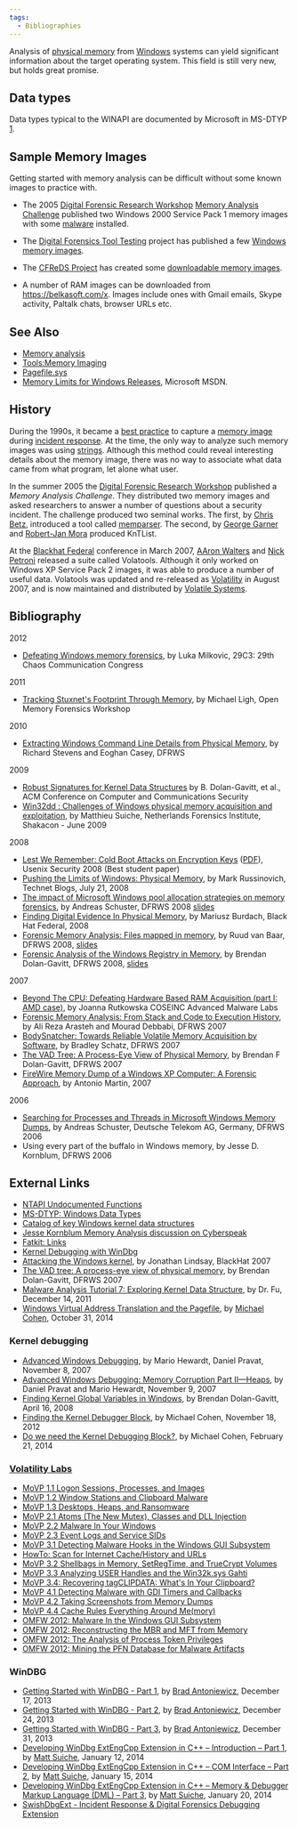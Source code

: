 ```yaml
---
tags:
  - Bibliographies
---
```

Analysis of [physical memory](physical_memory.md) from
[Windows](windows.md) systems can yield significant information
about the target operating system. This field is still very new, but
holds great promise.

## Data types

Data types typical to the WINAPI are documented by Microsoft in MS-DTYP
[1](https://learn.microsoft.com/en-us/openspecs/windows_protocols/ms-dtyp/cca27429-5689-4a16-b2b4-9325d93e4ba2).

## Sample Memory Images

Getting started with memory analysis can be difficult without some known
images to practice with.

* The 2005 [Digital Forensic Research Workshop](digital_forensic_research_workshop.md)
  [Memory Analysis Challenge](http://www.dfrws.org/2005/challenge/) published
  two Windows 2000 Service Pack 1 memory images with some [malware](malware.md)
  installed.

<!-- -->

* The [Digital Forensics Tool Testing](https://dftt.sourceforge.net/)
  project has published a few [Windows memory
  images](https://dftt.sourceforge.net/test13/index.html).

<!-- -->

* The [CFReDS Project](cfreds_project.md) has created some
  [downloadable memory
  images](https://cfreds.nist.gov/mem/memory-images.rar).

<!-- -->

* A number of RAM images can be downloaded from
  <https://belkasoft.com/x>. Images include
  ones with Gmail emails, Skype activity, Paltalk chats, browser URLs
  etc.

## See Also

* [Memory analysis](memory_analysis.md)
* [Tools:Memory Imaging](tools_memory_imaging.md)
* [Pagefile.sys](pagefile.sys.md)
* [Memory Limits for Windows
  Releases](https://learn.microsoft.com/en-us/windows/win32/memory/memory-limits-for-windows-releases),
  Microsoft MSDN.

## History

During the 1990s, it became a [best practice](best_practice.md)
to capture a [memory image](tools_memory_imaging.md) during
[incident response](incident_response.md). At the time, the only
way to analyze such memory images was using
[strings](strings.md). Although this method could reveal
interesting details about the memory image, there was no way to
associate what data came from what program, let alone what user.

In the summer 2005 the [Digital Forensic Research Workshop](digital_forensic_research_workshop.md)
published a *Memory Analysis Challenge*. They distributed two memory images and
asked researchers to answer a number of questions about a security incident.
The challenge produced two seminal works. The first, by [Chris Betz](chris_betz.md),
introduced a tool called [memparser](memparser.md). The second, by [George Garner](george_garner.md)
and [Robert-Jan Mora](robert-jan_mora.md) produced KnTList.

At the [Blackhat Federal](blackhat_(conference).md) conference in March 2007,
[AAron Walters](aaron_walters.md) and [Nick Petroni](nick_petroni.md) released
a suite called Volatools. Although it only worked on Windows XP Service Pack 2
images, it was able to produce a number of useful data. Volatools was updated
and re-released as [Volatility](docs/windows_memory_analysis.md) in August
2007, and is now maintained and distributed by [Volatile Systems](https://www.volatilesystems.com/).

## Bibliography

2012

* [Defeating Windows memory forensics](https://fahrplan.events.ccc.de/congress/2012/Fahrplan/events/5301.en.html),
  by Luka Milkovic, 29C3: 29th Chaos Communication Congress

2011

* [Tracking Stuxnet's Footprint Through Memory](https://prezi.com/goocmfeuiqdf/tracking-stuxnets-footprint-through-memory/),
  by Michael Ligh, Open Memory Forensics Workshop

2010

* [Extracting Windows Command Line Details from Physical Memory](http://dfrws.org/2010/proceedings/2010-307.pdf),
  by Richard Stevens and Eoghan Casey, DFRWS

2009

* [Robust Signatures for Kernel Data Structures](https://sites.cc.gatech.edu/~brendan/ccs09_siggen.pdf)
  by B.  Dolan-Gavitt, et al., ACM Conference on Computer and Communications
  Security
* [Win32dd : Challenges of Windows physical memory acquisition and exploitation](http://www.shakacon.org/talks/NFI-Shakacon-win32dd0.3.pdf),
  by Matthieu Suiche, Netherlands Forensics Institute, Shakacon - June 2009

2008

* [Lest We Remember: Cold Boot Attacks on Encryption Keys](https://citp.princeton.edu/our-work/memory/)
  ([PDF](http://citp.princeton.edu.nyud.net/pub/coldboot.pdf)),
  Usenix Security 2008 (Best student paper)
* [Pushing the Limits of Windows: Physical Memory](https://learn.microsoft.com/en-us/archive/blogs/markrussinovich/),
  by Mark Russinovich, Technet Blogs, July 21, 2008
* [The impact of Microsoft Windows pool allocation strategies on memory forensics](http://www.dfrws.org/2008/proceedings/p58-schuster.pdf),
  by Andreas Schuster, DFRWS 2008
  [slides](http://www.dfrws.org/2008/proceedings/p58-schuster_pres.pdf)
* [Finding Digital Evidence In Physical Memory](https://www.blackhat.com/presentations/bh-federal-06/BH-Fed-06-Burdach/bh-fed-06-burdach-up.pdf),
  by Mariusz Burdach, Black Hat Federal, 2008
* [Forensic Memory Analysis: Files mapped in memory](http://www.dfrws.org/2008/proceedings/p52-vanBaar.pdf),
  by Ruud van Baar, DFRWS 2008, [slides](http://www.dfrws.org/2008/proceedings/p52-vanBaar_pres.pdf)
* [Forensic Analysis of the Windows Registry in Memory](http://www.dfrws.org/2008/proceedings/p26-dolan-gavitt.pdf),
  by Brendan Dolan-Gavitt, DFRWS 2008, [slides](http://www.dfrws.org/2008/proceedings/p26-dolan-gavitt_pres.pdf)

2007

* [Beyond The CPU: Defeating Hardware Based RAM Acquisition (part I: AMD case)](https://www.first.org/conference/2007/papers/rutkowska-joanna-slides.pdf),
  by Joanna Rutkowska COSEINC Advanced Malware Labs
* [Forensic Memory Analysis: From Stack and Code to Execution History](http://www.dfrws.org/2007/proceedings/p114-arasteh.pdf),
  by Ali Reza Arasteh and Mourad Debbabi, DFRWS 2007
* [BodySnatcher: Towards Reliable Volatile Memory Acquisition by Software](http://www.dfrws.org/2007/proceedings/p126-schatz.pdf),
  by Bradley Schatz, DFRWS 2007
* [The VAD Tree: A Process-Eye View of Physical Memory](http://www.dfrws.org/2007/proceedings/p62-dolan-gavitt.pdf),
  by Brendan F Dolan-Gavitt, DFRWS 2007
* [FireWire Memory Dump of a Windows XP Computer: A Forensic Approach](http://www.friendsglobal.com/papers/FireWire%20Memory%20Dump%20of%20Windows%20XP.pdf),
  by Antonio Martin, 2007

2006

* [Searching for Processes and Threads in Microsoft Windows Memory Dumps](http://www.dfrws.org/2006/proceedings/2-Schuster.pdf),
  by Andreas Schuster, Deutsche Telekom AG, Germany, DFRWS 2006
* Using every part of the buffalo in Windows memory,
  by Jesse D.  Kornblum, DFRWS 2006

## External Links

* [NTAPI Undocumented Functions](http://undocumented.ntinternals.net/)
* [MS-DTYP: Windows Data Types](https://learn.microsoft.com/en-us/openspecs/windows_protocols/ms-dtyp/cca27429-5689-4a16-b2b4-9325d93e4ba2)
* [Catalog of key Windows kernel data structures](http://www.codemachine.com/article_kernelstruct.html)
* [Jesse Kornblum Memory Analysis discussion on Cyberspeak](https://cyberspeak.libsyn.com/index.php?post_id=98104)
* [Fatkit: Links](http://www.4tphi.net/fatkit/#links)
* [Kernel Debugging with WinDbg](http://www.cmlab.csie.ntu.edu.tw/~cathyp/eBooks/WindowsNT/Driver/kernel_debugging_tutorial.pdf)
* [Attacking the Windows kernel](https://www.blackhat.com/presentations/bh-usa-07/Lindsay/Whitepaper/bh-usa-07-lindsay-WP.pdf),
  by Jonathan Lindsay, BlackHat 2007
* [The VAD tree: A process-eye view of physical memory](http://dfrws.org/2007/proceedings/p62-dolan-gavitt.pdf),
  by Brendan Dolan-Gavitt, DFRWS 2007
* [Malware Analysis Tutorial 7: Exploring Kernel Data Structure](http://fumalwareanalysis.blogspot.ch/2011/12/malware-analysis-tutorial-7-exploring.html),
  by Dr. Fu, December 14, 2011
* [Windows Virtual Address Translation and the Pagefile](http://blog.rekall-forensic.com/2014/10/windows-virtual-address-translation-and.html),
  by [Michael Cohen](michael_cohen.md), October 31, 2014

### Kernel debugging

* [Advanced Windows Debugging](http://advancedwindowsdebugging.com/book/contents.htm), by
  Mario Hewardt, Daniel Pravat, November 8, 2007
* [Advanced Windows Debugging: Memory Corruption Part II—Heaps](https://www.informit.com/articles/article.aspx?p=1081496), by
  Daniel Pravat and Mario Hewardt, November 9, 2007
* [Finding Kernel Global Variables in Windows](https://moyix.blogspot.com/2008/04/finding-kernel-global-variables-in.html),
  by Brendan Dolan-Gavitt, April 16, 2008
* [Finding the Kernel Debugger Block](http://scudette.blogspot.com/2012/11/finding-kernel-debugger-block.html),
  by Michael Cohen, November 18, 2012
* [Do we need the Kernel Debugging Block?](http://blog.rekall-forensic.com/2014/02/do-we-need-kernel-debugging-block.html),
  by Michael Cohen, February 21, 2014

### [Volatility Labs](https://volatility-labs.blogspot.com/)

* [MoVP 1.1 Logon Sessions, Processes, and Images](https://volatility-labs.blogspot.com/2012/09/movp-11-logon-sessions-processes-and.html)
* [MoVP 1.2 Window Stations and Clipboard Malware](https://volatility-labs.blogspot.com/2012/09/movp-12-window-stations-and-clipboard.html)
* [MoVP 1.3 Desktops, Heaps, and Ransomware](https://volatility-labs.blogspot.com/2012/09/movp-13-desktops-heaps-and-ransomware.html)
* [MoVP 2.1 Atoms (The New Mutex), Classes and DLL Injection](https://volatility-labs.blogspot.com/2012/09/movp-21-atoms-new-mutex-classes-and-dll.html)
* [MoVP 2.2 Malware In Your Windows](https://volatility-labs.blogspot.com/2012/09/movp-22-malware-in-your-windows.html)
* [MoVP 2.3 Event Logs and Service SIDs](https://volatility-labs.blogspot.com/2012/09/movp-23-event-logs-and-service-sids.html)
* [MoVP 3.1 Detecting Malware Hooks in the Windows GUI Subsystem](https://volatility-labs.blogspot.com/2012/09/movp-31-detecting-malware-hooks-in.html)
* [HowTo: Scan for Internet Cache/History and URLs](https://volatility-labs.blogspot.com/2012/09/howto-scan-for-internet-cachehistory.html)
* [MoVP 3.2 Shellbags in Memory, SetRegTime, and TrueCrypt Volumes](https://volatility-labs.blogspot.com/2012/09/movp-32-shellbags-in-memory-setregtime.html)
* [MoVP 3.3 Analyzing USER Handles and the Win32k.sys Gahti](https://volatility-labs.blogspot.com/2012/09/movp-33-analyzing-user-handles-and.html)
* [MoVP 3.4: Recovering tagCLIPDATA: What's In Your Clipboard?](https://volatility-labs.blogspot.com/2012/09/movp-34-recovering-tagclipdata-whats-in.html)
* [MoVP 4.1 Detecting Malware with GDI Timers and Callbacks](https://volatility-labs.blogspot.com/2012/10/movp-41-detecting-malware-with-gdi.html)
* [MoVP 4.2 Taking Screenshots from Memory Dumps](https://volatility-labs.blogspot.com/2012/10/movp-43-taking-screenshots-from-memory.html)
* [MoVP 4.4 Cache Rules Everything Around Me(mory)](https://volatility-labs.blogspot.com/2012/10/movp-44-cache-rules-everything-around.html)
* [OMFW 2012: Malware In the Windows GUI Subsystem](https://volatility-labs.blogspot.com/2012/10/omfw-2012-malware-in-windows-gui.html)
* [OMFW 2012: Reconstructing the MBR and MFT from Memory](https://volatility-labs.blogspot.com/2012/10/omfw-2012-reconstructing-mbr-and-mft.html)
* [OMFW 2012: The Analysis of Process Token Privileges](https://volatility-labs.blogspot.com/2012/10/omfw-2012-analysis-of-process-token.html)
* [OMFW 2012: Mining the PFN Database for Malware Artifacts](https://volatility-labs.blogspot.com/2012/10/omfw-2012-mining-pfn-database-for.html)

### WinDBG

* [Getting Started with WinDBG - Part 1](http://blog.opensecurityresearch.com/2013/12/getting-started-with-windbg-part-1.html),
  by [Brad Antoniewicz](brad_antoniewicz.md), December 17, 2013
* [Getting Started with WinDBG - Part 2](http://blog.opensecurityresearch.com/2013/12/getting-started-with-windbg-part-2.html),
  by [Brad Antoniewicz](brad_antoniewicz.md), December 24, 2013
* [Getting Started with WinDBG - Part 3](http://blog.opensecurityresearch.com/2013/12/getting-started-with-windbg-part-3.html),
  by [Brad Antoniewicz](brad_antoniewicz.md), December 31, 2013
* [Developing WinDbg ExtEngCpp Extension in C++ – Introduction – Part 1](http://www.msuiche.net/2014/01/12/extengcpp-part-1/),
  by [Matt Suiche](matt_suiche.md), January 12, 2014
* [Developing WinDbg ExtEngCpp Extension in C++ – COM Interface – Part 2](http://www.msuiche.net/2014/01/15/developing-windbg-extengcpp-extension-in-c-com-interface/),
  by [Matt Suiche](matt_suiche.md), January 15, 2014
* [Developing WinDbg ExtEngCpp Extension in C++ – Memory & Debugger Markup Language (DML) – Part 3](http://www.msuiche.net/2014/01/20/developing-windbg-extengcpp-extension-in-c-memory-debugger-markup-language-dml-part-3/),
  by [Matt Suiche](matt_suiche.md), January 20, 2014
* [SwishDbgExt - Incident Response & Digital Forensics Debugging Extension](https://github.com/comaeio/SwishDbgExt)
